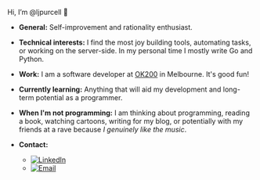Hi, I’m @ljpurcell 👋

- __General:__ Self-improvement and rationality enthusiast. 

- __Technical interests:__ I find the most joy building tools, automating tasks, or working on the server-side. In my personal time I mostly write Go and Python. 

- __Work:__ I am a software developer at [OK200](https://ok200.net/) in Melbourne. It's good fun!

- __Currently learning:__ Anything that will aid my development and long-term potential as a programmer.

- __When I'm not programming:__ I am thinking about programming, reading a book, watching cartoons, writing for my blog, or potentially with my friends at a rave because _I genuinely like the music_.

- __Contact:__
  - [![LinkedIn](https://img.shields.io/badge/Linkedin-%230077B5.svg?logo=linkedin&logoColor=white)](https://www.linkedin.com/in/ljpurcell/)
  - [![Email](https://img.shields.io/badge/Gmail-D14836?logo=gmail&logoColor=white)](mailto:ljpurcell.dev@gmail.com)

